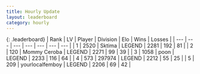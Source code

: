 ```yaml
---
title: Hourly Update
layout: leaderboard
category: hourly
---
```


{: .leaderboard}
| Rank | LV | Player | Division | Elo | Wins | Losses |
| --- | --- | --- | --- | --- | --- | --- |
| <span data-change="0">1</span> | 2520 | <span title="ID: 353063">Sktima</span> | LEGEND | <span data-change="0">2281</span> | <span data-change="0">192</span> | <span data-change="0">81</span> |
| <span data-change="0">2</span> | 120 | <span title="ID: 748055">Mommy Ceroba</span> | LEGEND | <span data-change="0">2271</span> | <span data-change="0">99</span> | <span data-change="0">39</span> |
| <span data-change="0">3</span> | 1058 | <span title="ID: 540690">poon</span> | LEGEND | <span data-change="0">2233</span> | <span data-change="0">116</span> | <span data-change="0">64</span> |
| <span data-change="0">4</span> | 573 | <span title="ID: 544038">297974</span> | LEGEND | <span data-change="0">2212</span> | <span data-change="0">55</span> | <span data-change="0">25</span> |
| <span data-change="0">5</span> | 209 | <span title="ID: 719486">yourlocalfemboy</span> | LEGEND | <span data-change="0">2206</span> | <span data-change="0">69</span> | <span data-change="0">42</span> |